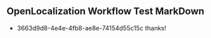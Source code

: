 ## OpenLocalization Workflow Test MarkDown
* 3663d9d8-4e4e-4fb8-ae8e-74154d55c15c thanks!

<!--HONumber=Jul16_HO5-->


